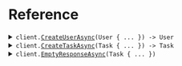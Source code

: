 # Reference
<details><summary><code>client.<a href="/src/SeedCsharpSystemCollision/System.cs">CreateUserAsync</a>(User { ... }) -> User</code></summary>
<dl>
<dd>

#### 🔌 Usage

<dl>
<dd>

<dl>
<dd>

```csharp
await client.CreateUserAsync(
    new User
    {
        Line1 = "line1",
        Line2 = "line2",
        City = "city",
        State = "state",
        Zip = "zip",
        Country = "USA",
    }
);
```
</dd>
</dl>
</dd>
</dl>

#### ⚙️ Parameters

<dl>
<dd>

<dl>
<dd>

**request:** `User` 
    
</dd>
</dl>
</dd>
</dl>


</dd>
</dl>
</details>

<details><summary><code>client.<a href="/src/SeedCsharpSystemCollision/System.cs">CreateTaskAsync</a>(Task { ... }) -> Task</code></summary>
<dl>
<dd>

#### 🔌 Usage

<dl>
<dd>

<dl>
<dd>

```csharp
await client.CreateTaskAsync(
    new SeedCsharpSystemCollision.Task
    {
        Name = "name",
        User = new User
        {
            Line1 = "line1",
            Line2 = "line2",
            City = "city",
            State = "state",
            Zip = "zip",
            Country = "USA",
        },
    }
);
```
</dd>
</dl>
</dd>
</dl>

#### ⚙️ Parameters

<dl>
<dd>

<dl>
<dd>

**request:** `Task` 
    
</dd>
</dl>
</dd>
</dl>


</dd>
</dl>
</details>

<details><summary><code>client.<a href="/src/SeedCsharpSystemCollision/System.cs">EmptyResponseAsync</a>(Task { ... })</code></summary>
<dl>
<dd>

#### 🔌 Usage

<dl>
<dd>

<dl>
<dd>

```csharp
await client.EmptyResponseAsync(
    new SeedCsharpSystemCollision.Task
    {
        Name = "name",
        User = new User
        {
            Line1 = "line1",
            Line2 = "line2",
            City = "city",
            State = "state",
            Zip = "zip",
            Country = "USA",
        },
    }
);
```
</dd>
</dl>
</dd>
</dl>

#### ⚙️ Parameters

<dl>
<dd>

<dl>
<dd>

**request:** `Task` 
    
</dd>
</dl>
</dd>
</dl>


</dd>
</dl>
</details>
